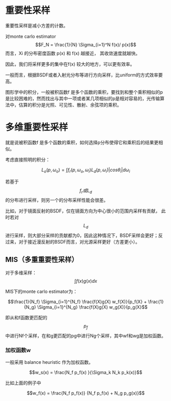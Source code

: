 # 重要性采样

重要性采样是减小方差的计数。

对monte carlo estimator $$F_N = \frac{1}{N} \Sigma_{i=1}^N f(x)/ p(x)$$ 而言，Xi 的分布密度函数 p(x)   和 f(x) 越接近， 其收敛速度就越快。

因此，我们将采样更多的集中在f(x) 较大的地方，可以更有效率。


一般而言，根据BSDF或者入射光分布等进行方向采样，比uniform的方式效率要高。

图形学中的积分，一般被积函数f 是多个函数的乘积，要找到和整个乘积相似的p是比较困难的，然而找出与其中一项或者某几项相似的p是相对容易的，光传输算法中，估算的积分是光照、可见性、散射、余弦项的乘积。


# 多维重要性采样

就是说被积函数f 是多个函数的乘积，如何选择p分布使得它和乘积后的结果更相似。

考虑直接照明的积分：

$$L_o(p,\omega_o) = \int f_r(p,\omega_o,\omega_i) L_d(p,\omega_i) |cos\theta_i| d\omega_i $$

若基于$$f_r 或 L_d$$ 的分布进行采样，则另一个的分布采样性能会很差。

比如，对于镜面反射的BSDF，仅在镜面方向为中心很小的范围内采样有贡献， 此时若对$$L_d$$进行采样，则大部分采样的贡献都为0，因此这种情况下，BSDF采样会更好；反过来，对于接近漫反射的BSDF而言，对光源采样更好（方差更小）。

## MIS（多重重要性采样）

对于多维采样：$$\int f(x) g(x) dx$$

MIS下的monte carlo estimator为：

$$\frac{1}{N_f} \Sigma_{i=1}^{N_f} \frac{f(X)g(X) w_f(X)}{p_f(X} + \frac{1}{N_g} \Sigma_{i=1}^{N_g} \frac{f(X)g(X) w_g(X)}{p_g(X}$$

即从和f函数更匹配的$$p_f$$中进行Nf个采样，在和g更匹配的pg中进行Ng个采样，其中wf和wg是加权函数。

### 加权函数w

一般采用 balance heuristic 作为加权函数。

$$w_s(x) = \frac{N_f p_f(x) }{\Sigma_k N_k p_k(x)}$$

比如上面的例子中

$$w_f(x) = \frac{N_f p_f(x)} {N_f p_f(x) + N_g p_g(x)}$$












 